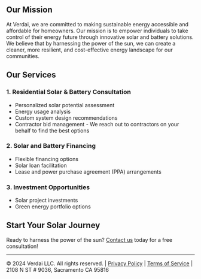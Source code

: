 ## Our Mission

At Verdai, we are committed to making sustainable energy accessible and affordable for homeowners. Our mission is to empower individuals to take control of their energy future through innovative solar and battery solutions. We believe that by harnessing the power of the sun, we can create a cleaner, more resilient, and cost-effective energy landscape for our communities.

## Our Services

### 1. Residential Solar & Battery Consultation

- Personalized solar potential assessment
- Energy usage analysis
- Custom system design recommendations
- Contractor bid management - We reach out to contractors on your behalf to find the best options

### 2. Solar and Battery Financing

- Flexible financing options
- Solar loan facilitation
- Lease and power purchase agreement (PPA) arrangements

### 3. Investment Opportunities

- Solar project investments
- Green energy portfolio options

## Start Your Solar Journey

Ready to harness the power of the sun? [Contact us](https://forms.gle/8Z498TrBNWxPWgWU8) today for a free consultation!

---

© 2024 Verdai LLC. All rights reserved. | [Privacy Policy](http://verd.ai/privacy) | [Terms of Service](http://verd.ai/terms) | 2108 N ST # 9036, Sacramento CA 95816